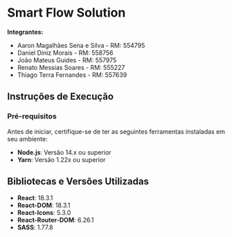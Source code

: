 # Smart Flow Solution

**Integrantes:**
- Aaron Magalhães Sena e Silva - RM: 554795
- Daniel Diniz Morais - RM: 558756
- João Mateus Guides - RM: 557975
- Renato Messias Soares - RM: 555227
- Thiago Terra Fernandes - RM: 557639

## Instruções de Execução

### Pré-requisitos

Antes de iniciar, certifique-se de ter as seguintes ferramentas instaladas em seu ambiente:
- **Node.js**: Versão 14.x ou superior
- **Yarn**: Versão 1.22x ou superior

## Bibliotecas e Versões Utilizadas

- **React**: 18.3.1
- **React-DOM**: 18.3.1
- **React-Icons**: 5.3.0
- **React-Router-DOM**: 6.26.1
- **SASS**: 1.77.8
